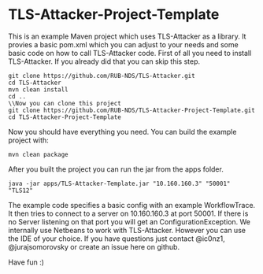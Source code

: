# TLS-Attacker-Project-Template

This is an example Maven project which uses TLS-Attacker as a library. It provies a basic pom.xml which you can adjust to your needs and some basic code on how to call TLS-Attacker code.
First of all you need to install TLS-Attacker. If you already did that you can skip this step.

```
git clone https://github.com/RUB-NDS/TLS-Attacker.git
cd TLS-Attacker
mvn clean install
cd ..
\\Now you can clone this project 
git clone https://github.com/RUB-NDS/TLS-Attacker-Project-Template.git
cd TLS-Attacker-Project-Template
```

Now you should have everything you need. You can build the example project with:

```
mvn clean package
```

After you built the project you can run the jar from the apps folder.

```
java -jar apps/TLS-Attacker-Template.jar "10.160.160.3" "50001" "TLS12"
```

The example code specifies a basic config with an example WorkflowTrace. It then tries to connect to a server on 10.160.160.3 at port 50001. If there is no Server listening on that port you will get an ConfigurationException.
We internally use Netbeans to work with TLS-Attacker. However you can use the IDE of your choice. If you have questions just contact @ic0nz1, @jurajsomorovsky or create an issue here on github.

Have fun :)
